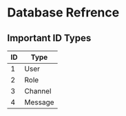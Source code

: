 # Database Refrence

## Important ID Types

| ID | Type |
| --- | --- |
| 1 | User |
| 2 | Role |
| 3 | Channel |
| 4 | Message |
